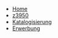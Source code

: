 <!-- docs/SchuB/_sidebar.md -->

* [Home](/)
* [z3950](SchuB/z3950.md)
* [Katalogisierung](SchuB/katalogisierung.md)
* [Erwerbung](SchuB/erwerbung.md)
